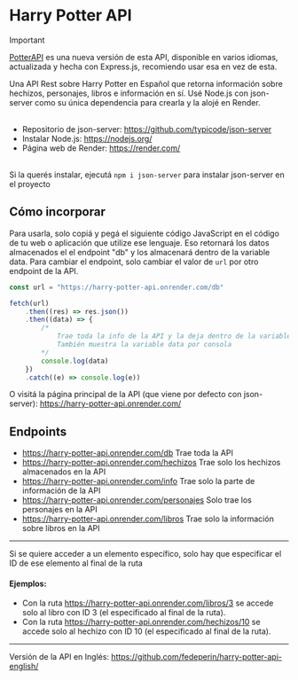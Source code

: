 # Harry Potter API
> [!IMPORTANT]  
> [PotterAPI](https://github.com/fedeperin/potterapi) es una nueva versión de esta API, disponible en varios idiomas, actualizada y hecha con Express.js, recomiendo usar esa en vez de esta.

Una API Rest sobre Harry Potter en Español que retorna información sobre hechizos, personajes, libros e información en sí. Usé Node.js con json-server como su única dependencia para crearla y la alojé en Render. <br><br>

* Repositorio de json-server: https://github.com/typicode/json-server <br>
* Instalar Node.js: https://nodejs.org/ <br>
* Página web de Render: https://render.com/ <br><br>

Si la querés instalar, ejecutá ``npm i json-server`` para instalar json-server en el proyecto
## Cómo incorporar
Para usarla, solo copiá y pegá el siguiente código JavaScript en el código de tu web o aplicación que utilize ese lenguaje. Eso retornará los datos almacenados el el endpoint "db" y los almacenará dentro de la variable data. Para cambiar el endpoint, solo cambiar el valor de ``url`` por otro endpoint de la API. <br>
```javascript
const url = "https://harry-potter-api.onrender.com/db"

fetch(url)
	.then((res) => res.json())
	.then((data) => {
		/*
			Trae toda la info de la API y la deja dentro de la variable data
			También muestra la variable data por consola
		*/
		console.log(data)
	})
	.catch((e) => console.log(e))
```
O visitá la página principal de la API (que viene por defecto con json-server): https://harry-potter-api.onrender.com/ <br>

## Endpoints
- https://harry-potter-api.onrender.com/db Trae toda la API
- https://harry-potter-api.onrender.com/hechizos Trae solo los hechizos almacenados en la API
- https://harry-potter-api.onrender.com/info Trae solo la parte de información de la API
- https://harry-potter-api.onrender.com/personajes Solo trae los personajes en la API
- https://harry-potter-api.onrender.com/libros Trae solo la información sobre libros en la API <br>
--- 
Si se quiere acceder a un elemento específico, solo hay que especificar el ID de ese elemento al final de la ruta<br>
#### Ejemplos: 
- Con la ruta https://harry-potter-api.onrender.com/libros/3 se accede solo al libro con ID 3 (el especificado al final de la ruta).<br>
- Con la ruta https://harry-potter-api.onrender.com/hechizos/10 se accede solo al hechizo con ID 10 (el especificado al final de la ruta).

---
Versión de la API en Inglés: https://github.com/fedeperin/harry-potter-api-english/
